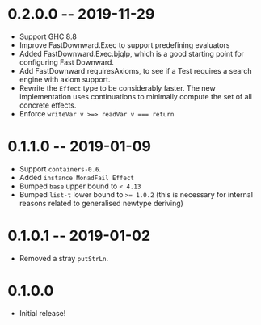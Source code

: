 # 0.2.0.0 -- 2019-11-29

* Support GHC 8.8
* Improve FastDownward.Exec to support predefining evaluators
* Added FastDownward.Exec.bjqlp, which is a good starting point for configuring
  Fast Downward.
* Add FastDownward.requiresAxioms, to see if a Test requires a search engine
  with axiom support.
* Rewrite the `Effect` type to be considerably faster. The new implementation
  uses continuations to minimally compute the set of all concrete effects.
* Enforce `writeVar v >=> readVar v === return`

# 0.1.1.0 -- 2019-01-09

* Support `containers-0.6`.
* Added `instance MonadFail Effect`
* Bumped `base` upper bound to `< 4.13`
* Bumped `list-t` lower bound to `>= 1.0.2` (this is necessary for internal
  reasons related to generalised newtype deriving)

# 0.1.0.1 -- 2019-01-02

* Removed a stray `putStrLn`.

# 0.1.0.0

* Initial release!
